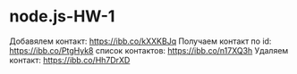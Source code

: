 # node.js-HW-1

Добавялем контакт: https://ibb.co/kXXKBJq
Получаем контакт по id: https://ibb.co/PtgHyk8
список контактов: https://ibb.co/n17XQ3h
Удаляем контакт: https://ibb.co/Hh7DrXD
